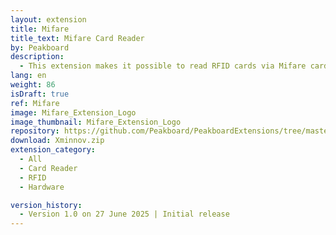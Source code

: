 ```yaml
---
layout: extension
title: Mifare
title_text: Mifare Card Reader
by: Peakboard
description: 
  - This extension makes it possible to read RFID cards via Mifare card readers.
lang: en
weight: 86
isDraft: true
ref: Mifare
image: Mifare_Extension_Logo
image_thumbnail: Mifare_Extension_Logo
repository: https://github.com/Peakboard/PeakboardExtensions/tree/master/Xminnov
download: Xminnov.zip
extension_category:
  - All
  - Card Reader
  - RFID
  - Hardware

version_history:
  - Version 1.0 on 27 June 2025 | Initial release
---
```

